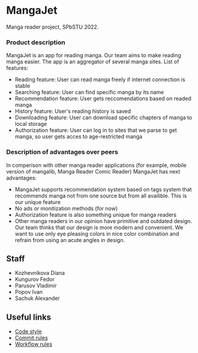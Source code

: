 # MangaJet
Manga reader project, SPbSTU 2022.

### Product description
MangaJet is an app for reading manga. Our team aims to make reading manga easier. The app is an aggregator of several manga sites.
List of features:
+ Reading feature: User can read manga freely if internet connection is stable
+ Searching feature: User can find specific manga by its name
+ Recommendation feature: User gets reccomendations based on readed manga
+ History feature: User's reading history is saved
+ Downloading feature: User can download specific chapters of manga to local storage
+ Authorization feature: User can log in to sites that we parse to get manga, so user gets acces to age-restricted manga 
### Description of advantages over peers
In comperison with other manga reader applications (for example, mobile version of mangalib, Manga Reader Comic Reader) MangaJet has next advantages:
+ MangaJet supports recommendation system based on tags system that recommends manga not from one source but from all availible. This is our unique feature
+ No ads or monitization methods (for now)
+ Authorization feature is also something unique for manga readers
+ Other manga readers in our opinion have primitive and outdated design. Our team thinks that our design is more modern and convenient. We want to use only eye pleasing colors in nice color combination and refrain from using an acute angles in design.
## Staff
+ Kozhevnikova Diana
+ Kungurov Fedor
+ Parusov Vladimir
+ Popov Ivan
+ Sachuk Alexander

## Useful links
+ [Code style](docs/code-rules.md)
+ [Commit rules](docs/commit-rules.md)
+ [Workflow rules](docs/workflow-rules.md)
